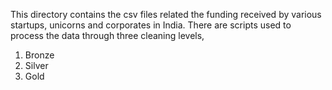 This directory contains the csv files related the funding received by various startups, unicorns and corporates in India. There are scripts used to process the data through three cleaning levels,
  1. Bronze
  2. Silver
  3. Gold
